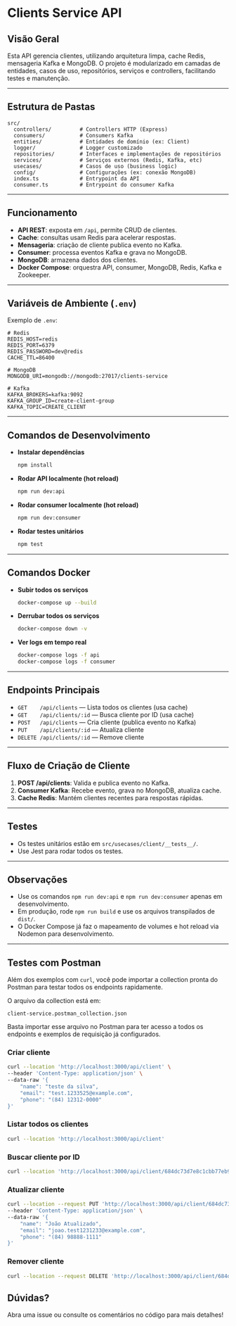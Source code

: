 # Clients Service API

## Visão Geral

Esta API gerencia clientes, utilizando arquitetura limpa, cache Redis, mensageria Kafka e MongoDB. O projeto é modularizado em camadas de entidades, casos de uso, repositórios, serviços e controllers, facilitando testes e manutenção.

---

## Estrutura de Pastas

```
src/
  controllers/         # Controllers HTTP (Express)
  consumers/           # Consumers Kafka
  entities/            # Entidades de domínio (ex: Client)
  logger/              # Logger customizado
  repositories/        # Interfaces e implementações de repositórios
  services/            # Serviços externos (Redis, Kafka, etc)
  usecases/            # Casos de uso (business logic)
  config/              # Configurações (ex: conexão MongoDB)
  index.ts             # Entrypoint da API
  consumer.ts          # Entrypoint do consumer Kafka
```

---

## Funcionamento

- **API REST**: exposta em `/api`, permite CRUD de clientes.
- **Cache**: consultas usam Redis para acelerar respostas.
- **Mensageria**: criação de cliente publica evento no Kafka.
- **Consumer**: processa eventos Kafka e grava no MongoDB.
- **MongoDB**: armazena dados dos clientes.
- **Docker Compose**: orquestra API, consumer, MongoDB, Redis, Kafka e Zookeeper.

---

## Variáveis de Ambiente (`.env`)

Exemplo de `.env`:

```
# Redis
REDIS_HOST=redis
REDIS_PORT=6379
REDIS_PASSWORD=dev@redis
CACHE_TTL=86400

# MongoDB
MONGODB_URI=mongodb://mongodb:27017/clients-service

# Kafka
KAFKA_BROKERS=kafka:9092
KAFKA_GROUP_ID=create-client-group
KAFKA_TOPIC=CREATE_CLIENT
```

---

## Comandos de Desenvolvimento

- **Instalar dependências**
  ```sh
  npm install
  ```

- **Rodar API localmente (hot reload)**
  ```sh
  npm run dev:api
  ```

- **Rodar consumer localmente (hot reload)**
  ```sh
  npm run dev:consumer
  ```

- **Rodar testes unitários**
  ```sh
  npm test
  ```

---

## Comandos Docker

- **Subir todos os serviços**
  ```sh
  docker-compose up --build
  ```

- **Derrubar todos os serviços**
  ```sh
  docker-compose down -v
  ```

- **Ver logs em tempo real**
  ```sh
  docker-compose logs -f api
  docker-compose logs -f consumer
  ```

---

## Endpoints Principais

- `GET    /api/clients`         — Lista todos os clientes (usa cache)
- `GET    /api/clients/:id`     — Busca cliente por ID (usa cache)
- `POST   /api/clients`         — Cria cliente (publica evento no Kafka)
- `PUT    /api/clients/:id`     — Atualiza cliente
- `DELETE /api/clients/:id`     — Remove cliente

---

## Fluxo de Criação de Cliente

1. **POST /api/clients**: Valida e publica evento no Kafka.
2. **Consumer Kafka**: Recebe evento, grava no MongoDB, atualiza cache.
3. **Cache Redis**: Mantém clientes recentes para respostas rápidas.

---

## Testes

- Os testes unitários estão em `src/usecases/client/__tests__/`.
- Use Jest para rodar todos os testes.

---

## Observações

- Use os comandos `npm run dev:api` e `npm run dev:consumer` apenas em desenvolvimento.
- Em produção, rode `npm run build` e use os arquivos transpilados de `dist/`.
- O Docker Compose já faz o mapeamento de volumes e hot reload via Nodemon para desenvolvimento.

---

## Testes com Postman

Além dos exemplos com `curl`, você pode importar a collection pronta do Postman para testar todos os endpoints rapidamente.

O arquivo da collection está em:

```
client-service.postman_collection.json
```

Basta importar esse arquivo no Postman para ter acesso a todos os endpoints e exemplos de requisição já configurados.

### Criar cliente
```sh
curl --location 'http://localhost:3000/api/client' \
--header 'Content-Type: application/json' \
--data-raw '{
    "name": "teste da silva",
    "email": "test.1233525@example.com",
    "phone": "(84) 12312-0000"
}'
```

### Listar todos os clientes
```sh
curl --location 'http://localhost:3000/api/client'
```

### Buscar cliente por ID
```sh
curl --location 'http://localhost:3000/api/client/684dc73d7e8c1cbb77eb9ca7'
```

### Atualizar cliente
```sh
curl --location --request PUT 'http://localhost:3000/api/client/684dc73d7e8c1cbb77eb9ca7' \
--header 'Content-Type: application/json' \
--data-raw '{
    "name": "João Atualizado",
    "email": "joao.test1231233@example.com",
    "phone": "(84) 98888-1111"
}'
```

### Remover cliente
```sh
curl --location --request DELETE 'http://localhost:3000/api/client/684dcf3fda3e6f3cec6abe77'
```

## Dúvidas?

Abra uma issue ou consulte os comentários no código para mais detalhes!